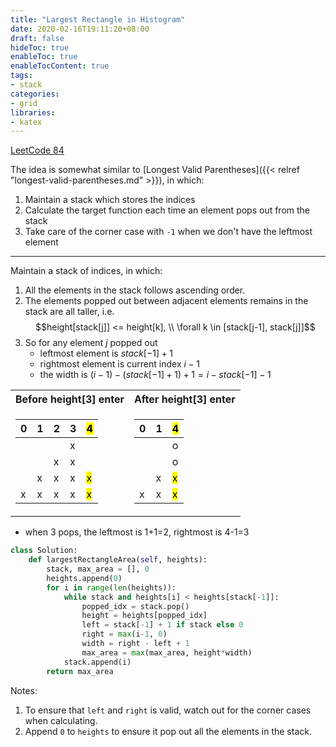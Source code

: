 ```yaml
---
title: "Largest Rectangle in Histogram"
date: 2020-02-16T19:11:20+08:00
draft: false
hideToc: true
enableToc: true
enableTocContent: true
tags:
- stack
categories:
- grid
libraries:
- katex
---
```


<!--more-->

[LeetCode 84](https://leetcode.com/problems/largest-rectangle-in-histogram)

The idea is somewhat similar to [Longest Valid Parentheses]({{< relref "longest-valid-parentheses.md" >}}), in which:

1. Maintain a stack which stores the indices
2. Calculate the target function each time an element pops out from the stack
3. Take care of the corner case with `-1` when we don't have the leftmost element

---

Maintain a stack of indices, in which:
1. All the elements in the stack follows ascending order.
2. The elements popped out between adjacent elements remains in the stack are all taller, i.e. 
$$height[stack[j]] <= height[k], \\ \forall k \in [stack[j-1], stack[j]]$$
3. So for any element $j$ popped out
    - leftmost element is $stack[-1] + 1$
    - rightmost element is current index $i-1$
    - the width is $(i-1)-(stack[-1]+1)+1=i-stack[-1]-1$

<table>
<tr><th>Before height[3] enter</th><th>After height[3] enter</th></tr>
<tr><td>

| 0 | 1 | 2 | 3 | <mark>4</mark> |
|---|---|---|---|---|
|   |   |   | x |   |
|   |   | x | x |   |
|   | x | x | x | <mark>x</mark> |
| x | x | x | x | <mark>x</mark> |

</td><td>

| 0 | 1 | <mark>4</mark> |
|---|---|---|
|   |   | o |
|   |   | o |
|   | x | <mark>x</mark> |
| x | x | <mark>x</mark> |

</td></tr> </table>

 - when 3 pops, the leftmost is 1+1=2, rightmost is 4-1=3

```python
class Solution:
    def largestRectangleArea(self, heights):
        stack, max_area = [], 0
        heights.append(0)
        for i in range(len(heights)):
            while stack and heights[i] < heights[stack[-1]]:
                popped_idx = stack.pop()
                height = heights[popped_idx]
                left = stack[-1] + 1 if stack else 0
                right = max(i-1, 0)
                width = right - left + 1
                max_area = max(max_area, height*width)
            stack.append(i)
        return max_area
```
Notes:
1. To ensure that `left` and `right` is valid, watch out for the corner cases when calculating.
2. Append `0` to `heights` to ensure it pop out all the elements in the stack.